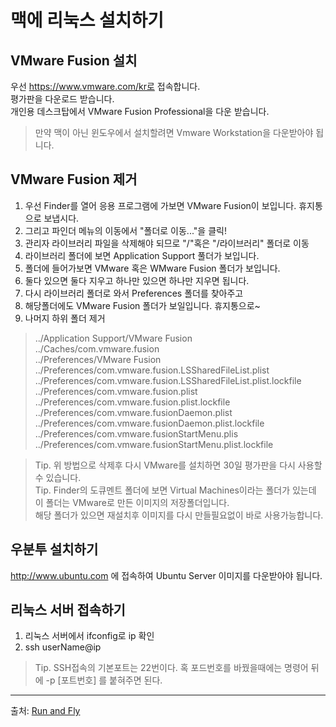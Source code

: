 
# 맥에 리눅스 설치하기

## VMware Fusion 설치 
우선 https://www.vmware.com/kr로 접속합니다.  
평가판을 다운로드 받습니다.  
개인용 데스크탑에서 VMware Fusion Professional을 다운 받습니다.  
> 만약 맥이 아닌 윈도우에서 설치할려면 Vmware Workstation을 다운받아야 됩니다.  


## VMware Fusion 제거
1. 우선 Finder를 열어 응용 프로그램에 가보면 VMware Fusion이 보입니다. 휴지통으로 보냅시다.
1. 그리고 파인더 메뉴의 이동에서 "폴더로 이동..."을 클릭!
1. 관리자 라이브러리 파일을 삭제해야 되므로 "/"혹은 "/라이브러리" 폴더로 이동
1. 라이브러리 폴더에 보면 Application Support 풀더가 보입니다.
1. 폴더에 들어가보면 VMware 혹은 WMware Fusion 폴더가 보입니다.
1. 둘다 있으면 둘다 지우고 하나만 있으면 하나만 지우면 됩니다.
1. 다시 라이브러리 폴더로 와서 Preferences 폴더를 찾아주고
1. 해당폴더에도 VMware Fusion 폴더가 보일입니다. 휴지통으로~
1. 나머지 하위 폴더 제거
> ../Application Support/VMware Fusion  
> ../Caches/com.vmware.fusion  
> ../Preferences/VMware Fusion  
> ../Preferences/com.vmware.fusion.LSSharedFileList.plist  
> ../Preferences/com.vmware.fusion.LSSharedFileList.plist.lockfile  
> ../Preferences/com.vmware.fusion.plist  
> ../Preferences/com.vmware.fusion.plist.lockfile  
> ../Preferences/com.vmware.fusionDaemon.plist  
> ../Preferences/com.vmware.fusionDaemon.plist.lockfile  
> ../Preferences/com.vmware.fusionStartMenu.plis  
> ../Preferences/com.vmware.fusionStartMenu.plist.lockfile  

> Tip. 위 방법으로 삭제후 다시 VMware를 설치하면 30일 평가판을 다시 사용할수 있습니다.  
> Tip. Finder의 도큐멘트 폴더에 보면 Virtual Machines이라는 폴더가 있는데 이 폴더는 VMware로 만든 이미지의 저장폴더입니다.  
> 해당 폴더가 있으면 재설치후 이미지를 다시 만들필요없이 바로 사용가능합니다.  

## 우분투 설치하기
http://www.ubuntu.com 에 접속하여 Ubuntu Server 이미지를 다운받아야 됩니다.

## 리눅스 서버 접속하기
1. 리눅스 서버에서 ifconfig로 ip 확인
1. ssh userName@ip
> Tip. SSH접속의 기본포트는 22번이다. 혹 포드번호를 바꿨을때에는 명령어 뒤에 -p [포트번호] 를 붙혀주면 된다.  

---
출처: [Run and Fly](http://mirwebma.tistory.com/115?category=394591 )